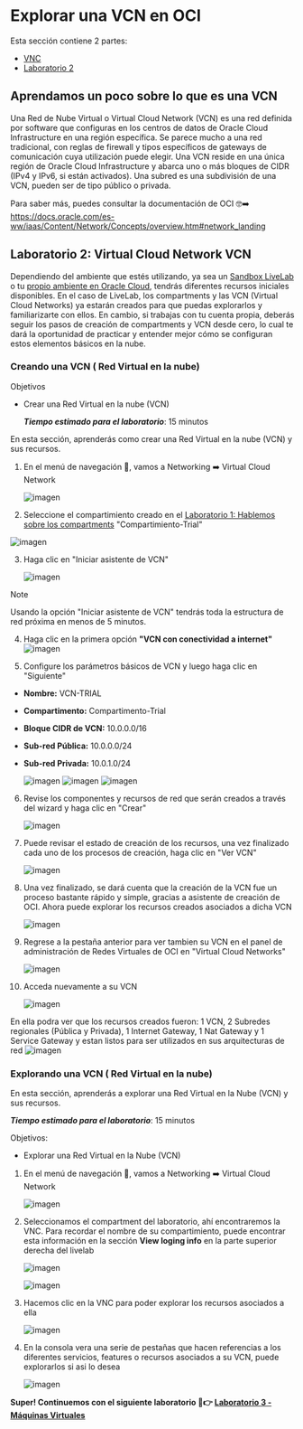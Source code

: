 # Explorar una VCN en OCI

Esta sección contiene 2 partes:
- [VNC](#aprendamos-un-poco-sobre-lo-que-es-una-vcn)
- [Laboratorio 2](#laboratorio-2-Virtual-Cloud-Network-VCN)
  
## Aprendamos un poco sobre lo que es una VCN

Una Red de Nube Virtual o Virtual Cloud Network (VCN) es una red definida por software que configuras en los centros de datos de Oracle Cloud Infrastructure en una región específica. Se parece mucho a una red tradicional, con reglas de firewall y tipos específicos de gateways de comunicación cuya utilización puede elegir. Una VCN reside en una única región de Oracle Cloud Infrastructure y abarca uno o más bloques de CIDR (IPv4 y IPv6, si están activados). Una subred es una subdivisión de una VCN, pueden ser de tipo público o privada.

Para saber más, puedes consultar la documentación de OCI 🤓➡️ https://docs.oracle.com/es-ww/iaas/Content/Network/Concepts/overview.htm#network_landing

## Laboratorio 2: Virtual Cloud Network VCN

Dependiendo del ambiente que estés utilizando, ya sea un [Sandbox LiveLab](PrimerosPasos/Readme.md) o tu [propio ambiente en Oracle Cloud](PrimerosPasos-OwnEnviroment/README.md), tendrás diferentes recursos iniciales disponibles. En el caso de LiveLab, los compartments y las VCN (Virtual Cloud Networks) ya estarán creados para que puedas explorarlos y familiarizarte con ellos. En cambio, si trabajas con tu cuenta propia, deberás seguir los pasos de creación de compartments y VCN desde cero, lo cual te dará la oportunidad de practicar y entender mejor cómo se configuran estos elementos básicos en la nube.
### Creando una VCN ( Red Virtual en la nube)

Objetivos
- Crear una Red Virtual en la nube (VCN)

  _**Tiempo estimado para el laboratorio**_: 15 minutos

En esta sección, aprenderás como crear una Red Virtual en la nube (VCN) y sus recursos.

1. En el menú de navegación 🍔, vamos a Networking ➡️ Virtual Cloud Network
   
    ![imagen](../Lab2-VCN/Imagenes/lab2-1.png)

2. Seleccione el compartimiento creado en el [Laboratorio 1: Hablemos sobre los compartments](https://github.com/kapvar9/oci-FastTrack-infraestructura/tree/main/Lab1-Compartimentos#creando-un-compartment) "Compartimiento-Trial"

  ![imagen](../Lab2-VCN/Imagenes/vcn-crear-02.png)
   
3. Haga clic en "Iniciar asistente de VCN"
   
    ![imagen](../Lab2-VCN/Imagenes/vcn-crear-03.png)

> [!NOTE]
> Usando la opción "Iniciar asistente de VCN" tendrás toda la estructura de red próxima en menos de 5 minutos.

4. Haga clic en la primera opción **"VCN con conectividad a internet"**
   ![imagen](../Lab2-VCN/Imagenes/vcn-crear-04.png)

5. Configure los parámetros básicos de VCN y luego haga clic en "Siguiente"
- **Nombre:** VCN-TRIAL
- **Compartimento:** Compartimento-Trial
- **Bloque CIDR de VCN:** 10.0.0.0/16
- **Sub-red Pública:** 10.0.0.0/24
- **Sub-red Privada:** 10.0.1.0/24

   ![imagen](../Lab2-VCN/Imagenes/vcn-crear-05.png)
   ![imagen](../Lab2-VCN/Imagenes/vcn-crear-051.png)
   ![imagen](../Lab2-VCN/Imagenes/vcn-crear-052.png)

6. Revise los componentes y recursos de red que serán creados a través del wizard y haga clic en "Crear"
   
   ![imagen](../Lab2-VCN/Imagenes/vcn-crear-06.png)
   
7. Puede revisar el estado de creación de los recursos, una vez finalizado cada uno de los procesos de creación, haga clic en "Ver VCN"

   ![imagen](../Lab2-VCN/Imagenes/vcn-crear-07.png)

8. Una vez finalizado, se dará cuenta que la creación de la VCN fue un proceso bastante rápido y simple, gracias a asistente de creación de OCI. Ahora puede explorar los recursos creados asociados a dicha VCN

   ![imagen](../Lab2-VCN/Imagenes/vcn-crear-08.png)

9. Regrese a la pestaña anterior para ver tambien su VCN en el panel de administración de Redes Virtuales de OCI en "Virtual Cloud Networks"

    ![imagen](../Lab2-VCN/Imagenes/vcn-crear-09.png)

10. Acceda nuevamente a su VCN

     ![imagen](../Lab2-VCN/Imagenes/vcn-crear-010.png)

En ella podra ver que los recursos creados fueron: 1 VCN, 2 Subredes regionales (Pública y Privada), 1 Internet Gateway, 1 Nat Gateway y 1 Service Gateway y estan listos para ser utilizados en sus arquitecturas de red
    ![imagen](../Lab2-VCN/Imagenes/vcn-crear-0101.png)
    

### Explorando una VCN ( Red Virtual en la nube)

En esta sección, aprenderás a explorar una Red Virtual en la Nube (VCN) y sus recursos.

_**Tiempo estimado para el laboratorio**_: 15 minutos

Objetivos:
- Explorar una Red Virtual en la Nube (VCN)


1. En el menú de navegación 🍔, vamos a Networking ➡️ Virtual Cloud Network

   ![imagen](../Lab2-VCN/Imagenes/lab2-1.png)
   
2. Seleccionamos el compartment del laboratorio, ahí encontraremos la VNC. Para recordar el nombre de su compartimiento, puede encontrar esta información en la sección **View loging info** en la parte superior derecha del livelab

    ![imagen](../Lab2-VCN/Imagenes/compartment-vcn.png)   

   ![imagen](../Lab2-VCN/Imagenes/lab2-2.png)
   
4. Hacemos clic en la VNC para poder explorar los recursos asociados a ella

   ![imagen](../Lab2-VCN/Imagenes/lab2-3.png)

5. En la consola vera una serie de pestañas que hacen referencias a los diferentes servicios, features o recursos asociados a su VCN, puede explorarlos si asi lo desea

   ![imagen](../Lab2-VCN/Imagenes/lab2-4.png)

**Super! Continuemos con el siguiente laboratorio 🥳👉 [Laboratorio 3 - Máquinas Virtuales](https://github.com/kapvar9/oci-FastTrack-infraestructura/blob/main/Lab3-MaquinasVirtuales/Readme.md)**

